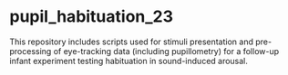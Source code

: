 # pupil_habituation_23
This repository includes scripts used for stimuli presentation and pre-processing of eye-tracking data (including pupillometry) for a follow-up infant experiment testing habituation in sound-induced arousal.
